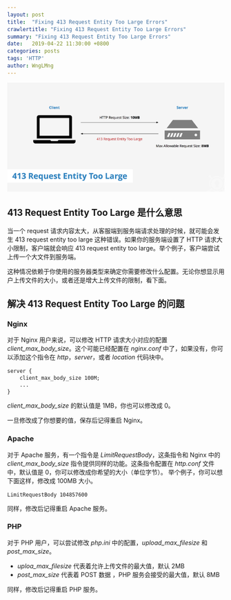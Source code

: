 ```yaml
---
layout: post
title:  "Fixing 413 Request Entity Too Large Errors"
crawlertitle: "Fixing 413 Request Entity Too Large Errors"
summary: "Fixing 413 Request Entity Too Large Errors"
date:   2019-04-22 11:30:00 +0800
categories: posts
tags: 'HTTP'
author: WngLMng
---
```


![](/assets/images/201904/413-request-entity-too-large-lg.png)

## 413 Request Entity Too Large 是什么意思
当一个 request 请求内容太大，从客服端到服务端请求处理的时候，就可能会发生 413 request entity too large 这种错误。如果你的服务端设置了 HTTP 请求大小限制，客户端就会响应 413 request entity too large。举个例子，客户端尝试上传一个大文件到服务端。

这种情况依赖于你使用的服务器类型来确定你需要修改什么配置。无论你想显示用户上传文件的大小，或者还是增大上传文件的限制，看下面。

## 解决 413 Request Entity Too Large 的问题
### Nginx

对于 Nginx 用户来说，可以修改 HTTP 请求大小对应的配置 *client_max_body_size*。这个可能已经配置在 *nginx.conf* 中了，如果没有，你可以添加这个指令在 *http*，*server*，或者 *location* 代码块中。

```
server {
    client_max_body_size 100M;
    ...
}
```

*client_max_body_size* 的默认值是 1MB，你也可以修改成 0。

一旦修改成了你想要的值，保存后记得重启 Nginx。

### Apache

对于 Apache 服务，有一个指令是 *LimitRequestBody*，这条指令和 Nginx 中的 *client_max_body_size* 指令提供同样的功能。这条指令配置在 *http.conf* 文件中，默认值是 0，你可以修改成你希望的大小（单位字节）。
举个例子，你可以想下面这样，修改成 100MB 大小。

```
LimitRequestBody 104857600
```

同样，修改后记得重启 Apache 服务。

### PHP

对于 PHP 用户，可以尝试修改 *php.ini* 中的配置，*upload_max_filesize* 和 *post_max_size*。

* *uploa_max_filesize* 代表着允许上传文件的最大值，默认 2MB
* *post_max_size* 代表着 POST 数据 ，PHP 服务会接受的最大值，默认 8MB

同样，修改后记得重启 PHP 服务。
